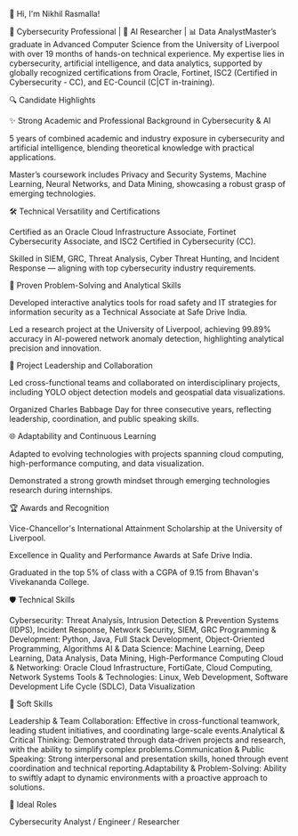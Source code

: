 👋 Hi, I'm Nikhil Rasmalla!

🔐 Cybersecurity Professional | 🧠 AI Researcher | 📊 Data AnalystMaster’s graduate in Advanced Computer Science from the University of Liverpool with over 19 months of hands-on technical experience. My expertise lies in cybersecurity, artificial intelligence, and data analytics, supported by globally recognized certifications from Oracle, Fortinet, ISC2 (Certified in Cybersecurity - CC), and EC-Council (C|CT in-training).

🔍 Candidate Highlights

✨ Strong Academic and Professional Background in Cybersecurity & AI

5 years of combined academic and industry exposure in cybersecurity and artificial intelligence, blending theoretical knowledge with practical applications.

Master’s coursework includes Privacy and Security Systems, Machine Learning, Neural Networks, and Data Mining, showcasing a robust grasp of emerging technologies.

🛠 Technical Versatility and Certifications

Certified as an Oracle Cloud Infrastructure Associate, Fortinet Cybersecurity Associate, and ISC2 Certified in Cybersecurity (CC).

Skilled in SIEM, GRC, Threat Analysis, Cyber Threat Hunting, and Incident Response — aligning with top cybersecurity industry requirements.

🧐 Proven Problem-Solving and Analytical Skills

Developed interactive analytics tools for road safety and IT strategies for information security as a Technical Associate at Safe Drive India.

Led a research project at the University of Liverpool, achieving 99.89% accuracy in AI-powered network anomaly detection, highlighting analytical precision and innovation.

💼 Project Leadership and Collaboration

Led cross-functional teams and collaborated on interdisciplinary projects, including YOLO object detection models and geospatial data visualizations.

Organized Charles Babbage Day for three consecutive years, reflecting leadership, coordination, and public speaking skills.

🌐 Adaptability and Continuous Learning

Adapted to evolving technologies with projects spanning cloud computing, high-performance computing, and data visualization.

Demonstrated a strong growth mindset through emerging technologies research during internships.

🏆 Awards and Recognition

Vice-Chancellor's International Attainment Scholarship at the University of Liverpool.

Excellence in Quality and Performance Awards at Safe Drive India.

Graduated in the top 5% of class with a CGPA of 9.15 from Bhavan's Vivekananda College.

🛡️ Technical Skills

Cybersecurity: Threat Analysis, Intrusion Detection & Prevention Systems (IDPS), Incident Response, Network Security, SIEM, GRC
Programming & Development: Python, Java, Full Stack Development, Object-Oriented Programming, Algorithms
AI & Data Science: Machine Learning, Deep Learning, Data Analysis, Data Mining, High-Performance Computing
Cloud & Networking: Oracle Cloud Infrastructure, FortiGate, Cloud Computing, Network Systems
Tools & Technologies: Linux, Web Development, Software Development Life Cycle (SDLC), Data Visualization

🌟 Soft Skills

Leadership & Team Collaboration: Effective in cross-functional teamwork, leading student initiatives, and coordinating large-scale events.Analytical & Critical Thinking: Demonstrated through data-driven projects and research, with the ability to simplify complex problems.Communication & Public Speaking: Strong interpersonal and presentation skills, honed through event coordination and technical reporting.Adaptability & Problem-Solving: Ability to swiftly adapt to dynamic environments with a proactive approach to solutions.

🚀 Ideal Roles

Cybersecurity Analyst / Engineer / Researcher
